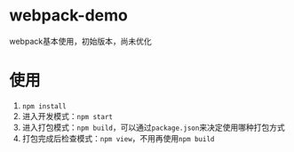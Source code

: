 # webpack-demo
webpack基本使用，初始版本，尚未优化
# 使用
1. `npm install`
2. 进入开发模式：`npm start`
3. 进入打包模式：`npm build`，可以通过`package.json`来决定使用哪种打包方式
4. 打包完成后检查模式：`npm view`，不用再使用`npm build`

